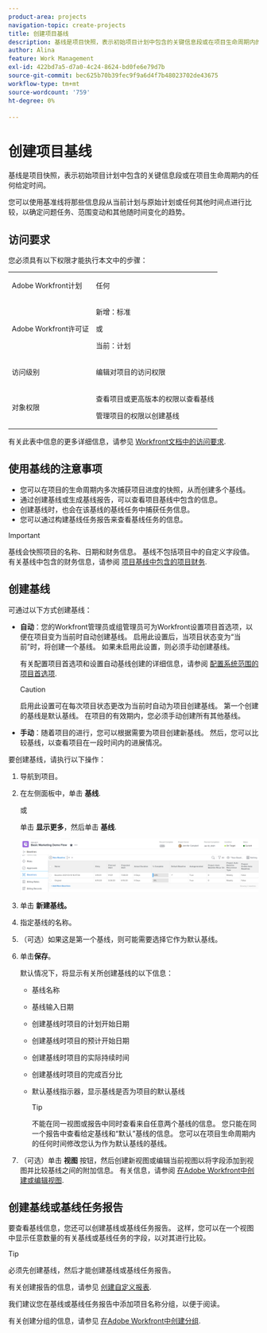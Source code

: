 ```yaml
---
product-area: projects
navigation-topic: create-projects
title: 创建项目基线
description: 基线是项目快照，表示初始项目计划中包含的关键信息段或在项目生命周期内的任何给定时间。
author: Alina
feature: Work Management
exl-id: 422bd7a5-d7a0-4c24-8624-bd0fe6e79d7b
source-git-commit: bec625b70b39fec9f9a6d4f7b48023702de43675
workflow-type: tm+mt
source-wordcount: '759'
ht-degree: 0%

---
```


# 创建项目基线

<!-- Audited: 12/2023 -->

基线是项目快照，表示初始项目计划中包含的关键信息段或在项目生命周期内的任何给定时间。

您可以使用基准线将那些信息段从当前计划与原始计划或任何其他时间点进行比较，以确定问题任务、范围变动和其他随时间变化的趋势。

## 访问要求

<!--
drafted for P&P:

<table style="table-layout:auto"> 
 <col> 
 <col> 
 <tbody> 
  <tr> 
   <td role="rowheader">Adobe Workfront plan*</td> 
   <td> <p>Any</p> </td> 
  </tr> 
  <tr> 
   <td role="rowheader">Adobe Workfront license*</td> 
   <td> <p>Current license: Standard </p> 
   Or
   <p>Legacy license: Plan </p> 
   </td> 
  </tr> 
  <tr> 
   <td role="rowheader">Access level*</td> 
   <td> <p>Edit access to Projects</p> <p><b>NOTE</b>
   
   If you still don't have access, ask your Workfront administrator if they set additional restrictions in your access level. For information about access to projects, see <a href="../../../administration-and-setup/add-users/configure-and-grant-access/grant-access-projects.md" class="MCXref xref">Grant access to projects</a>. For information on how a Workfront administrator can change your access level, see <a href="../../../administration-and-setup/add-users/configure-and-grant-access/create-modify-access-levels.md" class="MCXref xref">Create or modify custom access levels</a>. </p> </td> 
  </tr> 
  <tr> 
   <td role="rowheader">Object permissions</td> 
   <td> <p>View permissions to the project or higher to view baselines</p> <p>Manage permissions to the project to create baselines</p> <p> For information about project permissions, see <a href="../../../workfront-basics/grant-and-request-access-to-objects/share-a-project.md" class="MCXref xref">Share a project in Adobe Workfront</a>.</p> <p>For information on requesting additional access, see <a href="../../../workfront-basics/grant-and-request-access-to-objects/request-access.md" class="MCXref xref">Request access to objects </a>.</p> </td> 
  </tr> 
 </tbody> 
</table>
-->

您必须具有以下权限才能执行本文中的步骤：

<table style="table-layout:auto"> 
 <col> 
 <col> 
 <tbody> 
  <tr> 
   <td role="rowheader">Adobe Workfront计划</td> 
   <td> <p>任何</p> </td> 
  </tr> 
  <tr> 
   <td role="rowheader">Adobe Workfront许可证</td> 
    <td><p>新增：标准</p>
        <p>或</p>
        <p>当前：计划 </p> </td> 
  </tr> 
  <tr> 
   <td role="rowheader">访问级别</td> 
   <td> <p>编辑对项目的访问权限</p> </td> 
  </tr> 
  <tr> 
   <td role="rowheader">对象权限</td> 
   <td> <p>查看项目或更高版本的权限以查看基线</p> <p>管理项目的权限以创建基线</p> </td> 
  </tr> 
 </tbody> 
</table>

有关此表中信息的更多详细信息，请参见 [Workfront文档中的访问要求](/help/quicksilver/administration-and-setup/add-users/access-levels-and-object-permissions/access-level-requirements-in-documentation.md).

## 使用基线的注意事项

* 您可以在项目的生命周期内多次捕获项目进度的快照，从而创建多个基线。
* 通过创建基线或生成基线报告，可以查看项目基线中包含的信息。
* 创建基线时，也会在该基线的基线任务中捕获任务信息。
* 您可以通过构建基线任务报告来查看基线任务的信息。

>[!IMPORTANT]
>
>基线会快照项目的名称、日期和财务信息。 基线不包括项目中的自定义字段值。 有关基线中包含的财务信息，请参阅 [项目基线中包含的项目财务](../../../manage-work/projects/project-finances/project-finances-included-in-project-baselines.md).

## 创建基线

可通过以下方式创建基线：

* **自动**：您的Workfront管理员或组管理员可为Workfront设置项目首选项，以便在项目变为当前时自动创建基线。 启用此设置后，当项目状态变为“当前”时，将创建一个基线。 如果未启用此设置，则必须手动创建基线。

  有关配置项目首选项和设置自动基线创建的详细信息，请参阅 [配置系统范围的项目首选项](../../../administration-and-setup/set-up-workfront/configure-system-defaults/set-project-preferences.md).

  >[!CAUTION]
  >
  >启用此设置可在每次项目状态更改为当前时自动为项目创建基线。 第一个创建的基线是默认基线。 在项目的有效期内，您必须手动创建所有其他基线。

* **手动**：随着项目的进行，您可以根据需要为项目创建新基线。 然后，您可以比较基线，以查看项目在一段时间内的进展情况。

要创建基线，请执行以下操作：

1. 导航到项目。
1. 在左侧面板中，单击 **基线**.

   或

   单击 **显示更多**，然后单击 **基线**.

   ![项目中的“基线”部分](assets/baselines-section-on-project-with-header.png)

1. 单击 **新建基线。**
1. 指定基线的名称。
1. （可选）如果这是第一个基线，则可能需要选择它作为默认基线。
1. 单击&#x200B;**保存**。

   默认情况下，将显示有关所创建基线的以下信息：

   * 基线名称
   * 基线输入日期
   * 创建基线时项目的计划开始日期
   * 创建基线时项目的预计开始日期
   * 创建基线时项目的实际持续时间
   * 创建基线时项目的完成百分比
   * 默认基线指示器，显示基线是否为项目的默认基线

     >[!TIP]
     >
     >不能在同一视图或报告中同时查看来自任意两个基线的信息。 您只能在同一个报告中查看给定基线和“默认”基线的信息。 您可以在项目生命周期内的任何时间修改您认为作为默认基线的基线。

1. （可选）单击 **视图** 按钮，然后创建新视图或编辑当前视图以将字段添加到视图并比较基线之间的附加信息。 有关信息，请参阅 [在Adobe Workfront中创建或编辑视图](/help/quicksilver/reports-and-dashboards/reports/reporting-elements/create-edit-views.md).

## 创建基线或基线任务报告

要查看基线信息，您还可以创建基线或基线任务报告。 这样，您可以在一个视图中显示任意数量的有关基线或基线任务的字段，以对其进行比较。

>[!TIP]
>
>必须先创建基线，然后才能创建基线或基线任务报告。

有关创建报告的信息，请参见 [创建自定义报表](../../../reports-and-dashboards/reports/creating-and-managing-reports/create-custom-report.md).

我们建议您在基线或基线任务报告中添加项目名称分组，以便于阅读。

有关创建分组的信息，请参见 [在Adobe Workfront中创建分组](../../../reports-and-dashboards/reports/reporting-elements/create-groupings.md).
